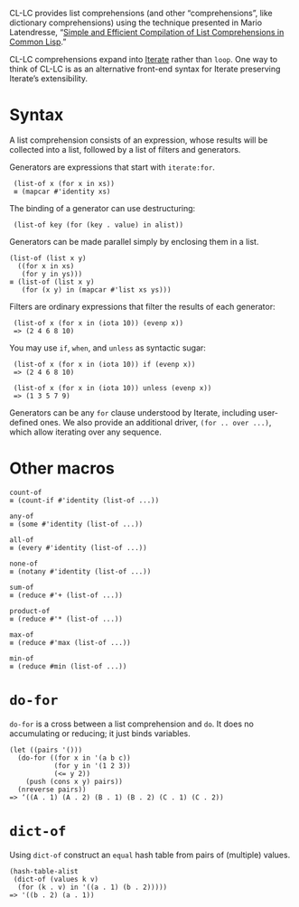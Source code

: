 CL-LC provides list comprehensions (and other “comprehensions”, like
dictionary comprehensions) using the technique presented in Mario
Latendresse, “[Simple and Efficient Compilation of List Comprehensions
in Common Lisp][list-comp].”

CL-LC comprehensions expand into [Iterate][] rather than `loop`. One
way to think of CL-LC is as an alternative front-end syntax for
Iterate preserving Iterate’s extensibility.

# Syntax

A list comprehension consists of an expression, whose results will be
collected into a list, followed by a list of filters and generators.

Generators are expressions that start with `iterate:for`.

     (list-of x (for x in xs))
     ≡ (mapcar #'identity xs)

The binding of a generator can use destructuring:

     (list-of key (for (key . value) in alist))

Generators can be made parallel simply by enclosing them in a list.

    (list-of (list x y)
      ((for x in xs)
       (for y in ys)))
    ≡ (list-of (list x y)
       (for (x y) in (mapcar #'list xs ys)))

Filters are ordinary expressions that filter the results of each
generator:

     (list-of x (for x in (iota 10)) (evenp x))
     => (2 4 6 8 10)

You may use `if`, `when`, and `unless` as syntactic sugar:

     (list-of x (for x in (iota 10)) if (evenp x))
     => (2 4 6 8 10)

     (list-of x (for x in (iota 10)) unless (evenp x))
     => (1 3 5 7 9)

Generators can be any `for` clause understood by Iterate, including
user-defined ones. We also provide an additional driver, `(for .. over
...)`, which allow iterating over any sequence.

# Other macros

    count-of
    ≡ (count-if #'identity (list-of ...))

    any-of
    ≡ (some #'identity (list-of ...))

    all-of
    ≡ (every #'identity (list-of ...))

    none-of
    ≡ (notany #'identity (list-of ...))

    sum-of
    ≡ (reduce #'+ (list-of ...))

    product-of
    ≡ (reduce #'* (list-of ...))

    max-of
    ≡ (reduce #'max (list-of ...))

    min-of
    ≡ (reduce #min (list-of ...))

# `do-for`

`do-for` is a cross between a list comprehension and `do`. It does no
accumulating or reducing; it just binds variables.

    (let ((pairs '()))
      (do-for ((for x in '(a b c))
               (for y in '(1 2 3))
               (<= y 2))
        (push (cons x y) pairs))
      (nreverse pairs))
    => ‘((A . 1) (A . 2) (B . 1) (B . 2) (C . 1) (C . 2))

# `dict-of`

Using `dict-of` construct an `equal` hash table from pairs of (multiple) values.

``` common-lisp
(hash-table-alist
 (dict-of (values k v)
  (for (k . v) in '((a . 1) (b . 2)))))
=> '((b . 2) (a . 1))
```

[Iterate]: https://common-lisp.net/project/iterate/doc/index.html
[list-comp]: https://www.iro.umontreal.ca/~latendre/publications/listCompFinal.pdf
